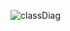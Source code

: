 ![classDiag](http://www.plantuml.com/plantuml/proxy?cache=no&src=https://raw.githubusercontent.com/July58/SDT_2022/01-03_Perevozniuk_Yuliia/IA-01/Perevozniuk_Yuliia/documentation/component.iuml)